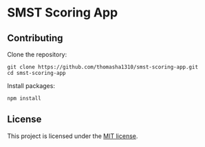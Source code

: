 # SMST Scoring App

## Contributing

Clone the repository:
```
git clone https://github.com/thomasha1310/smst-scoring-app.git
cd smst-scoring-app
```

Install packages:
```
npm install
```

## License

This project is licensed under the [MIT license](LICENSE).
